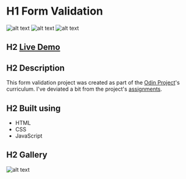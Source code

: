# H1 Form Validation 
![alt text](https://camo.githubusercontent.com/44173498fb8d679b663deaf735ccd89cb0fa7ff33a93ae127ad89a5a9aa2ca0f/68747470733a2f2f696d672e736869656c64732e696f2f7374617469632f76313f6c6162656c3d266d6573736167653d48544d4c26636f6c6f723d453334463236267374796c653d666f722d7468652d6261646765266c6f676f3d48544d4c35266c6f676f436f6c6f723d7768697465266c6f676f57696474683d266c6162656c436f6c6f723d266c696e6b3d "HTML 5 Logo")
![alt text](https://camo.githubusercontent.com/ed4adc9951f3c5f9bb6a4808ea303e3b3b1ee31de0406ac4db5a098e4584c799/68747470733a2f2f696d672e736869656c64732e696f2f7374617469632f76313f6c6162656c3d266d6573736167653d43535326636f6c6f723d313537324236267374796c653d666f722d7468652d6261646765266c6f676f3d43535333266c6f676f436f6c6f723d7768697465266c6f676f57696474683d266c6162656c436f6c6f723d266c696e6b3d "CSS Logo")
![alt text](https://camo.githubusercontent.com/3fd5ac586d52c034d07d12fa25deeffd4eb60840b56e900f8526f1676a1f065a/68747470733a2f2f696d672e736869656c64732e696f2f7374617469632f76313f6c6162656c3d266d6573736167653d4a61766173637269707426636f6c6f723d463744463145267374796c653d666f722d7468652d6261646765266c6f676f3d4a617661736372697074266c6f676f436f6c6f723d626c61636b266c6f676f57696474683d266c6162656c436f6c6f723d266c696e6b3d "JavaScript Logo")

## H2 [Live Demo]()

## H2 Description
This form validation project was created as part of the [Odin Project]()'s curriculum.
I've deviated a bit from the project's [assignments]().

## H2 Built using
* HTML
* CSS
* JavaScript

## H2 Gallery
![alt text]()


